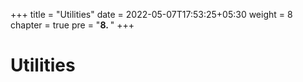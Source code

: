 +++
title = "Utilities"
date = 2022-05-07T17:53:25+05:30
weight = 8
chapter = true
pre = "<b>8. </b>"
+++

# Utilities